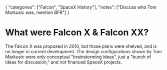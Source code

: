 {
    "categories": ["Falcon", "SpaceX History"],
    "notes": ["Discuss who Tom Markusic was, mention BFR"]
}

# What were Falcon X & Falcon XX?

The Falcon X was proposed in 2010, but those plans were shelved, and is no longer in current development. The design configurations shown by Tom Markusic were only conceptual "brainstorming ideas", just a "bunch of ideas for discussion," and not financed SpaceX projects.
